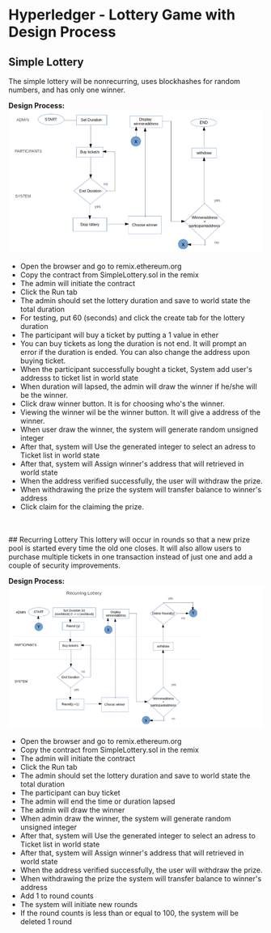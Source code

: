 # Hyperledger - Lottery Game with Design Process <br>

## Simple Lottery
The simple lottery will be nonrecurring, uses blockhashes for random numbers, and has only one winner. <br>

**Design Process:** <br>
![alt text](https://github.com/cmiasmalbas/lottery/blob/master/SimpleLottery.png)

+ Open the browser and go to remix.ethereum.org 
+ Copy the contract from SimpleLottery.sol in the remix
+ The admin will initiate the contract
+ Click the Run tab
+ The admin should set the lottery duration and save to world state the total duration
+ For testing, put 60 (seconds) and click the create tab for the lottery duration
+ The participant will buy a ticket by putting a 1 value in ether 
+ You can buy tickets as long the duration is not end. It will prompt an error if the duration is ended. You can also change the address upon buying ticket.
+ When the participant successfully bought a ticket, System add user's addresss to ticket list in world state
+ When duration will lapsed, the admin will draw the winner if he/she will be the winner.
+ Click draw winner button. It is for choosing who's the winner.
+ Viewing the winner wil be the winner button. It will give a address of the winner.
+ When user draw the winner, the system will generate random unsigned integer
+ After that, system will Use the generated integer to select an adress to Ticket list in world state
+ After that, system will Assign winner's address that will retrieved in world state
+ When the address verified successfully, the user will withdraw the prize.
+ When withdrawing the prize the system will transfer balance to winner's address
+ Click claim for the claiming the prize.
<br> 
<br>
## Recurring Lottery
This lottery will occur in rounds so that a new prize pool is started every time the old one closes. It will also allow users to purchase multiple tickets in one transaction instead of just one and add a couple of security improvements. <br>

**Design Process:** <br>
![alt text](https://github.com/cmiasmalbas/lottery/blob/master/RecurringLottery.png)

+ Open the browser and go to remix.ethereum.org 
+ Copy the contract from SimpleLottery.sol in the remix
+ The admin will initiate the contract
+ Click the Run tab
+ The admin should set the lottery duration and save to world state the total duration
+ The participant can buy ticket
+ The admin will end the time or duration lapsed
+ The admin will draw the winner
+ When admin draw the winner, the system will generate random unsigned integer
+ After that, system will Use the generated integer to select an adress to Ticket list in world state
+ After that, system will Assign winner's address that will retrieved in world state
+ When the address verified successfully, the user will withdraw the prize.
+ When withdrawing the prize the system will transfer balance to winner's address
+ Add 1 to round counts
+ The system will initiate new rounds
+ If the round counts is less than or equal to 100, the system will be deleted 1 round
